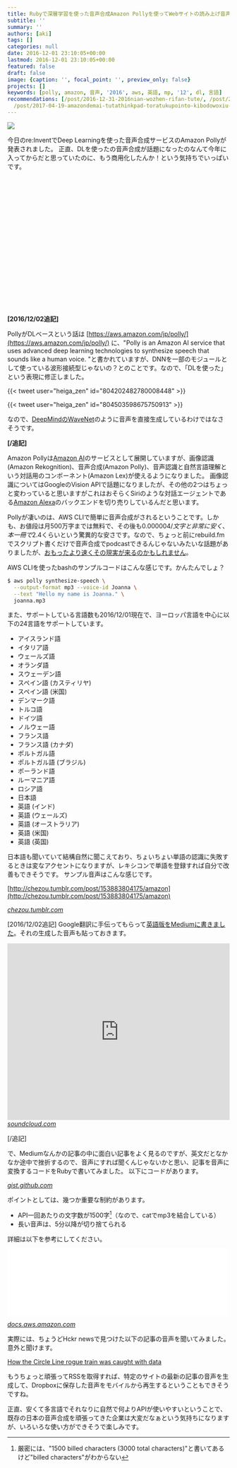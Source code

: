 ```yaml
---
title: Rubyで深層学習を使った音声合成Amazon Pollyを使ってWebサイトの読み上げ音声合成してみた
subtitle: ''
summary: ''
authors: [aki]
tags: []
categories: null
date: 2016-12-01 23:10:05+00:00
lastmod: 2016-12-01 23:10:05+00:00
featured: false
draft: false
image: {caption: '', focal_point: '', preview_only: false}
projects: []
keywords: [polly, amazon, 音声, '2016', aws, 英語, mp, '12', dl, 言語]
recommendations: [/post/2016-12-31-2016nian-wozhen-rifan-tute/, /post/2016-12-17-iphone-6snobatuterijiao-huan-nihadian-hua-sapoto-plus-ekusupuresujiao-huan-gaosusume/,
  /post/2017-04-19-amazondemai-tutathinkpad-toratukupointo-kibodowoxiu-li-sita/]
---
```


![](20161201230818.png)

今日のre:InventでDeep Learningを使った音声合成サービスのAmazon Pollyが発表されました。 正直、DLを使ったの音声合成が話題になったのなんて今年に入ってからだと思っていたのに、もう商用化したんか！という気持ちでいっぱいです。

<div class="iframely-embed"><div class="iframely-responsive" style="height: 140px; padding-bottom: 0;"><a href="https://aws.amazon.com/jp/blogs/news/polly-text-to-speech-in-47-voices-and-24-languages/" data-iframely-url="//cdn.iframe.ly/2rv5lYs?card=small"></a></div></div><script async src="//cdn.iframe.ly/embed.js" charset="utf-8"></script></br>

<div class="iframely-embed"><div class="iframely-responsive" style="height: 140px; padding-bottom: 0;"><a href="https://aws.amazon.com/jp/polly/" data-iframely-url="//cdn.iframe.ly/mY21nZH?card=small"></a></div></div><script async src="//cdn.iframe.ly/embed.js" charset="utf-8"></script>

**[2016/12/02追記]**

PollyがDLベースという話は [https://aws.amazon.com/jp/polly/](https://aws.amazon.com/jp/polly/) に、"Polly is an Amazon AI service that uses advanced deep learning technologies to synthesize speech that sounds like a human voice. "と書かれていますが、DNNを一部のモジュールとして使っている波形接続型じゃないの？とのことです。なので、「DLを使った」という表現に修正しました。

{{< tweet user="heiga_zen" id="804202482780008448" >}}

{{< tweet user="heiga_zen" id="804503598675750913" >}}

なので、[DeepMindのWaveNet](https://deepmind.com/blog/wavenet-generative-model-raw-audio/)のように音声を直接生成しているわけではなさそうです。

**[/追記]**

Amazon Pollyは[Amazon AI](http://www.publickey1.jp/blog/16/amazon_ai3aws_reinvent_2016.html)のサービスとして展開していますが、画像認識(Amazon Rekognition)、音声合成(Amazon Polly)、音声認識と自然言語理解という対話用のコンポーネント(Amazon Lex)が使えるようになりました。 画像認識についてはGoogleのVision APIで話題になりましたが、その他の2つはちょっと変わっていると思いますがこれはおそらくSiriのような対話エージェントである[Amazon Alexa](http://japan.zdnet.com/article/35081512/)のバックエンドを切り売りしているんだと思います。

Pollyが凄いのは、AWS CLIで簡単に音声合成がされるということです。しかも、お値段は月500万字までは無料で、その後も$0.000004/文字と非常に安く、本一冊で$2.4くらいという驚異的な安さです。なので、ちょっと前にrebuild.fmでスクリプト書くだけで音声合成でpodcastできるんじゃないみたいな話題がありましたが、[おもったより速くその現実が来るのかもしれません](https://twitter.com/chezou/status/804132362472681472)。

AWS CLIを使ったbashのサンプルコードはこんな感じです。かんたんでしょ？

```sh
$ aws polly synthesize-speech \
  --output-format mp3 --voice-id Joanna \
  --text "Hello my name is Joanna." \
  joanna.mp3
```

また、サポートしている言語数も2016/12/01現在で、ヨーロッパ言語を中心に以下の24言語をサポートしています。

- アイスランド語
- イタリア語
- ウェールズ語
- オランダ語
- スウェーデン語
- スペイン語 (カスティリヤ)
- スペイン語 (米国)
- デンマーク語
- トルコ語
- ドイツ語
- ノルウェー語
- フランス語
- フランス語 (カナダ)
- ポルトガル語
- ポルトガル語 (ブラジル)
- ポーランド語
- ルーマニア語
- ロシア語
- 日本語
- 英語 (インド)
- 英語 (ウェールズ)
- 英語 (オーストラリア)
- 英語 (米国)
- 英語 (英国)

日本語も聞いていて結構自然に聞こえており、ちょいちょい単語の認識に失敗するときは変なアクセントになりますが、レキシコンで単語を登録すれば自分で改善もできそうです。 サンプル音声はこんな感じです。

[http://chezou.tumblr.com/post/153883804175/amazon](http://chezou.tumblr.com/post/153883804175/amazon)
<script async src="https://assets.tumblr.com/post.js"></script><cite class="hatena-citation"><a href="http://chezou.tumblr.com/post/153883804175/amazon">chezou.tumblr.com</a></cite>

[2016/12/02追記] Google翻訳に手伝ってもらって[英語版をMediumに書きました](https://chezo.uno/blog/2016-12-01_text-to-speech-based-on-deep-learning-for-web-site-using-amazon-polly-and-ruby-adc1923212cb/)。それの生成した音声も貼っておきます。

<iframe width="100%" height="400" scrolling="no" frameborder="no" src="https://w.soundcloud.com/player/?visual=true&amp;url=https%3A%2F%2Fapi.soundcloud.com%2Ftracks%2F295800373&amp;show_artwork=true"></iframe><cite class="hatena-citation"><a href="https://soundcloud.com/chezou/amazon-polly-tts-demo-from-medium-article">soundcloud.com</a></cite>

[/追記]

で、Mediumなんかの記事の中に面白い記事をよく見るのですが、英文だとなかなか途中で挫折するので、音声にすれば聞くんじゃないかと思い、記事を音声に変換するコードをRubyで書いてみました。 以下にコードがあります。

<script src="https://gist.github.com/chezou/9919f5065cbc52f8d0349d3084ac3616.js"> </script><cite class="hatena-citation"><a href="https://gist.github.com/chezou/9919f5065cbc52f8d0349d3084ac3616">gist.github.com</a></cite>

ポイントとしては、幾つか重要な制約があります。

- API一回あたりの文字数が1500字[^1]（なので、catでmp3を結合している）
- 長い音声は、5分以降が切り捨てられる

詳細は以下を参考にしてください。<iframe src="//hatenablog-parts.com/embed?url=http%3A%2F%2Fdocs.aws.amazon.com%2Fpolly%2Flatest%2Fdg%2Flimits.html" title="Limits in Amazon Polly - Amazon Polly" class="embed-card embed-webcard" scrolling="no" frameborder="0" style="display: block; width: 100%; height: 155px; max-width: 500px; margin: 10px 0px;"></iframe><cite class="hatena-citation"><a href="http://docs.aws.amazon.com/polly/latest/dg/limits.html">docs.aws.amazon.com</a></cite>

実際には、ちょうどHckr newsで見つけた以下の記事の音声を聞いてみました。意外と聞けます。

[How the Circle Line rogue train was caught with data](https://blog.data.gov.sg/how-we-caught-the-circle-line-rogue-train-with-data-79405c86ab6a#.pm0eotghk)

もうちょっと頑張ってRSSを取得すれば、特定のサイトの最新の記事の音声を生成して、Dropboxに保存した音声をモバイルから再生するということもできそうですね。

正直、安くて多言語でそれなりに自然で何よりAPIが使いやすいということで、既存の日本の音声合成を頑張ってきた企業は大変だなぁという気持ちになりますが、いろいろな使い方ができそうで楽しみです。

[^1]: 厳密には、"1500 billed characters (3000 total characters)"と書いてあるけど"billed characters"がわからない
